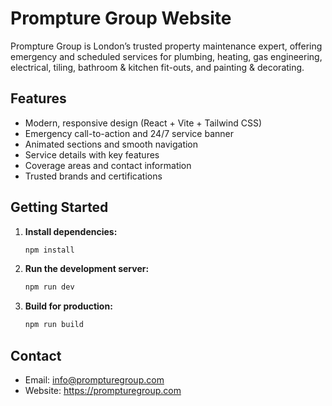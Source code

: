 # Prompture Group Website

Prompture Group is London’s trusted property maintenance expert, offering emergency and scheduled services for plumbing, heating, gas engineering, electrical, tiling, bathroom & kitchen fit-outs, and painting & decorating.

## Features
- Modern, responsive design (React + Vite + Tailwind CSS)
- Emergency call-to-action and 24/7 service banner
- Animated sections and smooth navigation
- Service details with key features
- Coverage areas and contact information
- Trusted brands and certifications

## Getting Started

1. **Install dependencies:**
   ```bash
   npm install
   ```
2. **Run the development server:**
   ```bash
   npm run dev
   ```
3. **Build for production:**
   ```bash
   npm run build
   ```

## Contact
- Email: info@prompturegroup.com
- Website: https://prompturegroup.com
